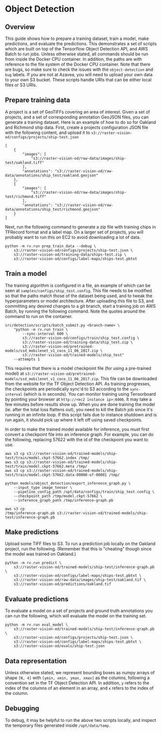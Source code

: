 # Object Detection

## Overview

This guide shows how to prepare a training dataset, train a model, make predictions, and evaluate the predictions. This demonstrates a set of scripts which are built on top of the Tensorflow Object Detection API, and AWS Batch to run jobs. Unless otherwise stated, all commands should be run from inside the Docker CPU container. In addition, the paths are with reference to the file system of the Docker CPU container. Note that there are bugs, so make sure to check the issues with the `object-detection` and `bug` labels. If you are not at Azavea, you will need to upload your own data to your own S3 bucket. These scripts handle URIs that can be either local files or S3 URIs.

## Prepare training data

A project is a set of GeoTIFFs covering an area of interest. Given a set of projects, and a set of corresponding annotation GeoJSON files, you can generate a training dataset. Here is an example of how to do so for
Oakland and Richmond ship data. First, create a projects configuration JSON file with the following content, and upload it to `s3://raster-vision-od/configs/projects/ship-test.json `

```
[
    {
        "images": [
            "s3://raster-vision-od/raw-data/images/ship-test/oakland.tiff"
        ],
        "annotations": "s3://raster-vision-od/raw-data/annotations/ship_test/oakland.geojson"
    },
    {
        "images": [
            "s3://raster-vision-od/raw-data/images/ship-test/richmond.tiff"
        ],
        "annotations": "s3://raster-vision-od/raw-data/annotations/ship_test/richmond.geojson"
    }
]
```

Next, run the following command to generate a zip file with training chips in TFRecord format and a label map. On a larger set of projects, you will probably want to run this on EC2 to avoid downloading a lot of data.

```
python -m rv.run prep_train_data --debug \
    s3://raster-vision-od/configs/projects/ship-test.json \
    s3://raster-vision-od/training-data/ships-test.zip \
    s3://raster-vision-od/configs/label-maps/ships-test.pbtxt
```

## Train a model

The training algorithm is configured in a file, an example of which can be seen at `samples/configs/ship_test.config`. This file needs to be modified so that the paths match those of the dataset being used, and to tweak the hyperparameters or model architecture. After uploading this file to S3, and committing any desired changes to a git branch, start a training job on AWS Batch, by running the following command. Note the quotes around the command to run on the container.
```
src/detection/scripts/batch_submit.py <branch-name> \
    "python -m rv.run train \
        --sync-interval 600 \
        s3://raster-vision-od/configs/train/ship_test.config \
        s3://raster-vision-od/training-data/ship_test.zip \
        s3://raster-vision-od/pretrained-models/ssd_mobilenet_v1_coco_11_06_2017.zip \
        s3://raster-vision-od/trained-models/ship_test"
    --attempts 1
```

This requires that there is a model checkpoint file (for using a pre-trained model) at `s3://raster-vision-od/pretrained-models/ssd_mobilenet_v1_coco_11_06_2017.zip`. This file can be downloaded from the website for the TF Object Detection API.
As training progresses, the checkpoints are periodically sync'd to S3 according to the `sync-interval` (which is in seconds).
You can monitor training using Tensorboard by pointing your browser at `http://<ec2 instance ip>:6006`. It may take a few minutes before results show up. When you are done training the model (ie. after the total loss flattens out), you need to kill the Batch job since it's running in an infinite loop. If this script fails due to instance shutdown and is run again, it should pick up where it left off using saved checkpoints.

In order to make the trained model available for inference, you must first convert a checkpoint file into an inference graph. For example, you can do the following, replacing 57622 with the id of the checkpoint you want to use.

```
aws s3 cp s3://raster-vision-od/trained-models/ship-test/train/model.ckpt-57662.index /tmp/
aws s3 cp s3://raster-vision-od/trained-models/ship-test/train/model.ckpt-57662.meta /tmp/
aws s3 cp s3://raster-vision-od/trained-models/ship-test/train/model.ckpt-57662.data-00000-of-00001 /tmp/

python models/object_detection/export_inference_graph.py \
    --input_type image_tensor \
    --pipeline_config_path /opt/data/configs/train/ship_test.config \
    --checkpoint_path /tmp/model.ckpt-57662 \
    --inference_graph_path /tmp/inference-graph.pb

aws s3 cp
/tmp/inference-graph.pb s3://raster-vision-od/trained-models/ship-test/inference-graph.pb
```

## Make predictions

Upload some TIFF files to S3. To run a prediction job locally on the Oakland project, run the following. (Remember that this is "cheating" though since the model was trained on Oakland.)

```
python -m rv.run predict \
    s3://raster-vision-od/trained-models/ship-test/inference-graph.pb \
    s3://raster-vision-od/configs/label-maps/ships-test.pbtxt \
    s3://raster-vision-od/raw-data/images/ship-test/oakland.tif \
    s3://raster-vision-od/predictions/oakland.tif
```

## Evaluate predictions

To evaluate a model on a set of projects and ground truth annotations you can run the following, which will evaluate the model on the training set.

```
python -m rv.run eval_model \
    s3://raster-vision-od/trained-models/ship-test/inference-graph.pb \
    s3://raster-vision-od/configs/projects/ship-test.json \
    s3://raster-vision-od/configs/label-maps/ships-test.pbtxt \
    s3://raster-vision-od/evals/ship-test.json
```

## Data representation

Unless otherwise stated, we represent bounding boxes as numpy arrays of shape
`[N, 4]` with `[ymin, xmin, ymax, xmax]` as the columns, following a convention set in the TF Object Detection API. In addition, `y` refers to the index of the columns of an element in an array, and `x` refers to the index of the column.

## Debugging

To debug, it may be helpful to run the above two scripts locally, and inspect the temporary files generated inside `/opt/data/temp`.

